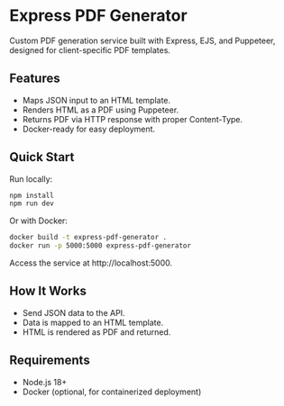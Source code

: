 # Express PDF Generator
Custom PDF generation service built with Express, EJS, and Puppeteer, designed for client-specific PDF templates.

## Features
- Maps JSON input to an HTML template.
- Renders HTML as a PDF using Puppeteer.
- Returns PDF via HTTP response with proper Content-Type.
- Docker-ready for easy deployment.

## Quick Start
Run locally:
```bash
npm install
npm run dev
```
Or with Docker:
```bash
docker build -t express-pdf-generator .
docker run -p 5000:5000 express-pdf-generator
```
Access the service at http://localhost:5000.

## How It Works
- Send JSON data to the API.
- Data is mapped to an HTML template.
- HTML is rendered as PDF and returned.

## Requirements
- Node.js 18+
- Docker (optional, for containerized deployment)
